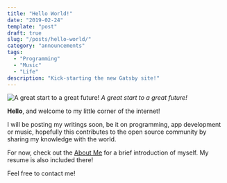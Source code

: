 ```yaml
---
title: "Hello World!"
date: "2019-02-24"
template: "post"
draft: true
slug: "/posts/hello-world/"
category: "announcements"
tags:
  - "Programming"
  - "Music"
  - "Life"
description: "Kick-starting the new Gatsby site!"
---
```

![A great start to a great future!](https://www.maxpixel.net/static/photo/1x/Scenic-Sunset-Mountains-Scotland-Landscape-Hills-1761292.jpg)
*A great start to a great future!*


**Hello**, and welcome to my little corner of the internet! 

I will be posting my writings soon, be it on programming, app development or music, hopefully this contributes to the open source community by sharing my knowledge with the world.

For now, check out the [About Me](/pages/about/) for a brief introduction of myself. My resume is also included there!

Feel free to contact me!
